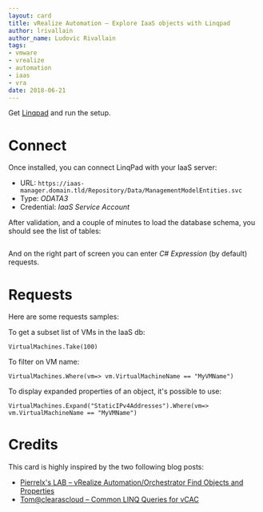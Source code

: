 ```yaml
---
layout: card
title: vRealize Automation – Explore IaaS objects with Linqpad
author: lrivallain
author_name: Ludovic Rivallain
tags:
- vmware
- vrealize
- automation
- iaas
- vra
date: 2018-06-21
---
```


Get [Linqpad](https://www.linqpad.net/) and run the setup.

# Connect

Once installed, you can connect LinqPad with your IaaS server:
* URL: `https://iaas-manager.domain.tld/Repository/Data/ManagementModelEntities.svc`
* Type: *ODATA3*
* Credential: *IaaS Service Account*

After validation, and a couple of minutes to load the database schema, you should see the list of tables:

![]()

And on the right part of screen you can enter *C# Expression* (by default) requests.

# Requests

Here are some requests samples:

To get a subset list of VMs in the IaaS db:
```
VirtualMachines.Take(100)
```

To filter on VM name:
```
VirtualMachines.Where(vm=> vm.VirtualMachineName == "MyVMName")
```

To display expanded properties of an object, it's possible to use:
```
VirtualMachines.Expand("StaticIPv4Addresses").Where(vm=> vm.VirtualMachineName == "MyVMName")
```

# Credits

This card is highly inspired by the two following blog posts:
* [Pierrelx's LAB – vRealize Automation/Orchestrator Find Objects and Properties](http://pierrelx.com/vrealize-automationorchestrator-find-objects-and-properties)
* [Tom@clearascloud – Common LINQ Queries for vCAC](https://clearascloud.com/2013/01/20/common-linq-queries-for-vcac/)
